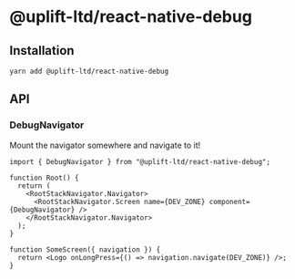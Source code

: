 # @uplift-ltd/react-native-debug

## Installation

    yarn add @uplift-ltd/react-native-debug

## API

### DebugNavigator

Mount the navigator somewhere and navigate to it!

```tsx
import { DebugNavigator } from "@uplift-ltd/react-native-debug";

function Root() {
  return (
    <RootStackNavigator.Navigator>
      <RootStackNavigator.Screen name={DEV_ZONE} component={DebugNavigator} />
    </RootStackNavigator.Navigator>
  );
}

function SomeScreen({ navigation }) {
  return <Logo onLongPress={() => navigation.navigate(DEV_ZONE)} />;
}
```
